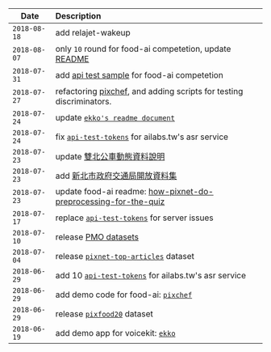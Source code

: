 Date         |Description
-------------|:----------------------------
`2018-08-18` | add relajet-wakeup
`2018-08-07` | only `10` round for food-ai competetion, update [README](./food-ai/README.md#how-to-battle)
`2018-07-31` | add [api test sample](./demo/foodai/api_test_0731.py) for food-ai competetion
`2018-07-27` | refactoring [pixchef](./demos/pixchef), and adding scripts for testing discriminators.
`2018-07-24` | update [`ekko's readme document`](./demos/ekko)
`2018-07-24` | fix [`api-test-tokens`](./opendata/ailabstw.md#api-tokens) for ailabs.tw's asr service
`2018-07-23` | update [雙北公車動態資料說明](./opendata/pmo.opendata.md#big-taipei-bus)
`2018-07-23` | add [新北市政府交通局開放資料集](./opendata/pmo.opendata.md#new-taipei)
`2018-07-23` | update food-ai readme: [how-pixnet-do-preprocessing-for-the-quiz](./food-ai/README.md#how-to-resize)
`2018-07-17` | replace [`api-test-tokens`](./opendata/ailabstw.md#api-tokens) for server issues
`2018-07-10` | release [PMO datasets](./opendata/pmo.opendata.md)
`2018-07-04` | release [`pixnet-top-articles`](./opendata/pixnet.md) dataset
`2018-06-29` | add 10 [`api-test-tokens`](./opendata/ailabstw.md#api-tokens) for ailabs.tw's asr service
`2018-06-29` | add demo code for food-ai: [`pixchef`](./demos/pixchef)
`2018-06-29` | release [`pixfood20`](./opendata/pixfood20.md) dataset
`2018-06-19` | add demo app for voicekit: [`ekko`](./demos/ekko)

